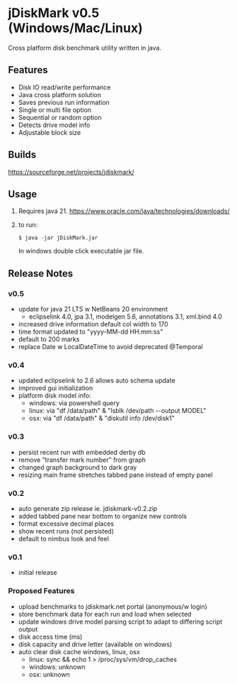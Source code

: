 # jDiskMark v0.5 (Windows/Mac/Linux)

Cross platform disk benchmark utility written in java.

## Features

- Disk IO read/write performance
- Java cross platform solution
- Saves previous run information
- Single or multi file option
- Sequential or random option
- Detects drive model info
- Adjustable block size

## Builds

https://sourceforge.net/projects/jdiskmark/

## Usage

1. Requires java 21.
   https://www.oracle.com/java/technologies/downloads/

2. to run:
   ```
   $ java -jar jDiskMark.jar
   ```
   In windows double click executable jar file.

## Release Notes

### v0.5
 - update for java 21 LTS w NetBeans 20 environment
   - eclipselink 4.0, jpa 3.1, modelgen 5.6, annotations 3.1, xml.bind 4.0
 - increased drive information default col width to 170
 - time format updated to "yyyy-MM-dd HH:mm:ss"
 - default to 200 marks
 - replace Date w LocalDateTime to avoid deprecated @Temporal

### v0.4
 - updated eclipselink to 2.6 allows auto schema update
 - improved gui initialization
 - platform disk model info:
   - windows: via powershell query
   - linux:   via "df /data/path" & "lsblk /dev/path --output MODEL"
   - osx:     via "df /data/path" & "diskutil info /dev/disk1"

### v0.3
 - persist recent run with embedded derby db
 - remove "transfer mark number" from graph
 - changed graph background to dark gray
 - resizing main frame stretches tabbed pane instead of empty panel

### v0.2
 - auto generate zip release ie. jdiskmark-v0.2.zip
 - added tabbed pane near bottom to organize new controls
 - format excessive decimal places
 - show recent runs (not persisted)
 - default to nimbus look and feel

### v0.1
 - initial release

### Proposed Features
 - upload benchmarks to jdiskmark.net portal (anonymous/w login)
 - store benchmark data for each run and load when selected
 - update windows drive model parsing script to adapt to differing script output
 - disk access time (ms)
 - disk capacity and drive letter (available on windows)
 - auto clear disk cache windows, linux, osx
   - linux: sync && echo 1 > /proc/sys/vm/drop_caches
   - windows: unknown
   - osx: unknown
